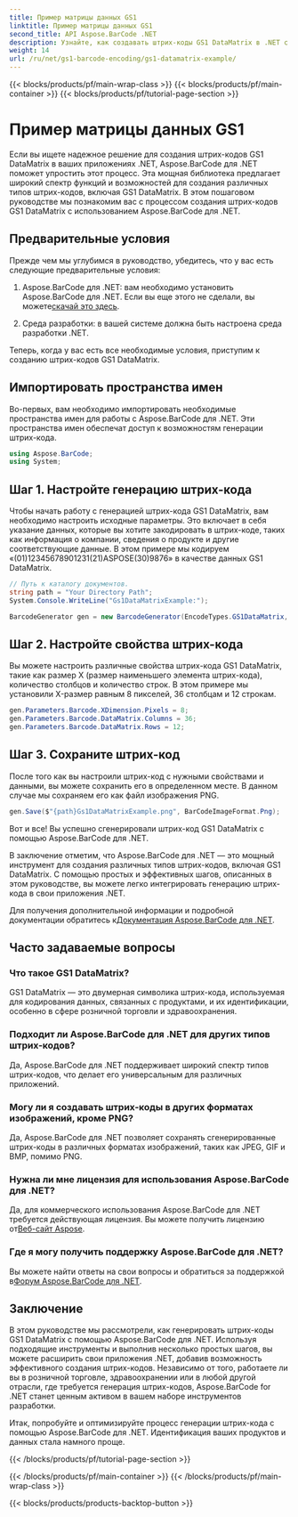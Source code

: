 ```yaml
---
title: Пример матрицы данных GS1
linktitle: Пример матрицы данных GS1
second_title: API Aspose.BarCode .NET
description: Узнайте, как создавать штрих-коды GS1 DataMatrix в .NET с помощью Aspose.BarCode. Создавайте штрих-коды легко и эффективно всего за несколько шагов.
weight: 14
url: /ru/net/gs1-barcode-encoding/gs1-datamatrix-example/
---
```


{{< blocks/products/pf/main-wrap-class >}}
{{< blocks/products/pf/main-container >}}
{{< blocks/products/pf/tutorial-page-section >}}

# Пример матрицы данных GS1


Если вы ищете надежное решение для создания штрих-кодов GS1 DataMatrix в ваших приложениях .NET, Aspose.BarCode для .NET поможет упростить этот процесс. Эта мощная библиотека предлагает широкий спектр функций и возможностей для создания различных типов штрих-кодов, включая GS1 DataMatrix. В этом пошаговом руководстве мы познакомим вас с процессом создания штрих-кодов GS1 DataMatrix с использованием Aspose.BarCode для .NET.

## Предварительные условия

Прежде чем мы углубимся в руководство, убедитесь, что у вас есть следующие предварительные условия:

1. Aspose.BarCode для .NET: вам необходимо установить Aspose.BarCode для .NET. Если вы еще этого не сделали, вы можете[скачай это здесь](https://releases.aspose.com/barcode/net/).

2. Среда разработки: в вашей системе должна быть настроена среда разработки .NET.

Теперь, когда у вас есть все необходимые условия, приступим к созданию штрих-кодов GS1 DataMatrix.

## Импортировать пространства имен

Во-первых, вам необходимо импортировать необходимые пространства имен для работы с Aspose.BarCode для .NET. Эти пространства имен обеспечат доступ к возможностям генерации штрих-кода.

```csharp
using Aspose.BarCode;
using System;
```

## Шаг 1. Настройте генерацию штрих-кода

Чтобы начать работу с генерацией штрих-кода GS1 DataMatrix, вам необходимо настроить исходные параметры. Это включает в себя указание данных, которые вы хотите закодировать в штрих-коде, таких как информация о компании, сведения о продукте и другие соответствующие данные. В этом примере мы кодируем «(01)12345678901231(21)ASPOSE(30)9876» в качестве данных GS1 DataMatrix.

```csharp
// Путь к каталогу документов.
string path = "Your Directory Path";
System.Console.WriteLine("Gs1DataMatrixExample:");

BarcodeGenerator gen = new BarcodeGenerator(EncodeTypes.GS1DataMatrix, "(01)12345678901231(21)ASPOSE(30)9876");
```

## Шаг 2. Настройте свойства штрих-кода

Вы можете настроить различные свойства штрих-кода GS1 DataMatrix, такие как размер X (размер наименьшего элемента штрих-кода), количество столбцов и количество строк. В этом примере мы установили X-размер равным 8 пикселей, 36 столбцам и 12 строкам.

```csharp
gen.Parameters.Barcode.XDimension.Pixels = 8;
gen.Parameters.Barcode.DataMatrix.Columns = 36;
gen.Parameters.Barcode.DataMatrix.Rows = 12;
```

## Шаг 3. Сохраните штрих-код

После того как вы настроили штрих-код с нужными свойствами и данными, вы можете сохранить его в определенном месте. В данном случае мы сохраняем его как файл изображения PNG.

```csharp
gen.Save($"{path}Gs1DataMatrixExample.png", BarCodeImageFormat.Png);
```

Вот и все! Вы успешно сгенерировали штрих-код GS1 DataMatrix с помощью Aspose.BarCode для .NET.

В заключение отметим, что Aspose.BarCode для .NET — это мощный инструмент для создания различных типов штрих-кодов, включая GS1 DataMatrix. С помощью простых и эффективных шагов, описанных в этом руководстве, вы можете легко интегрировать генерацию штрих-кода в свои приложения .NET.

 Для получения дополнительной информации и подробной документации обратитесь к[Документация Aspose.BarCode для .NET](https://reference.aspose.com/barcode/net/).

## Часто задаваемые вопросы

### Что такое GS1 DataMatrix?
GS1 DataMatrix — это двумерная символика штрих-кода, используемая для кодирования данных, связанных с продуктами, и их идентификации, особенно в сфере розничной торговли и здравоохранения.

### Подходит ли Aspose.BarCode для .NET для других типов штрих-кодов?
Да, Aspose.BarCode для .NET поддерживает широкий спектр типов штрих-кодов, что делает его универсальным для различных приложений.

### Могу ли я создавать штрих-коды в других форматах изображений, кроме PNG?
Да, Aspose.BarCode для .NET позволяет сохранять сгенерированные штрих-коды в различных форматах изображений, таких как JPEG, GIF и BMP, помимо PNG.

### Нужна ли мне лицензия для использования Aspose.BarCode для .NET?
 Да, для коммерческого использования Aspose.BarCode для .NET требуется действующая лицензия. Вы можете получить лицензию от[Веб-сайт Aspose](https://purchase.aspose.com/buy).

### Где я могу получить поддержку Aspose.BarCode для .NET?
 Вы можете найти ответы на свои вопросы и обратиться за поддержкой в[Форум Aspose.BarCode для .NET](https://forum.aspose.com/c/barcode/13).

## Заключение

В этом руководстве мы рассмотрели, как генерировать штрих-коды GS1 DataMatrix с помощью Aspose.BarCode для .NET. Используя подходящие инструменты и выполнив несколько простых шагов, вы можете расширить свои приложения .NET, добавив возможность эффективного создания штрих-кодов. Независимо от того, работаете ли вы в розничной торговле, здравоохранении или в любой другой отрасли, где требуется генерация штрих-кодов, Aspose.BarCode for .NET станет ценным активом в вашем наборе инструментов разработки.

Итак, попробуйте и оптимизируйте процесс генерации штрих-кода с помощью Aspose.BarCode для .NET. Идентификация ваших продуктов и данных стала намного проще.

{{< /blocks/products/pf/tutorial-page-section >}}

{{< /blocks/products/pf/main-container >}}
{{< /blocks/products/pf/main-wrap-class >}}

{{< blocks/products/products-backtop-button >}}
